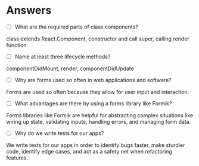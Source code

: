 # Answers

- [ ] What are the required parts of class components?

class extends React.Component, constructor and call super, calling render function

- [ ] Name at least three lifecycle methods?

componentDidMount, render, componentDidUpdate

- [ ] Why are forms used so often in web applications and software?

Forms are used so often because they allow for user input and interaction.

- [ ] What advantages are there by using a forms library like Formik?

Forms libraries like Formik are helpful for abstracting complex situations like wiring up state, validating inputs, handling errors, and managing form data.

- [ ] Why do we write tests for our apps?

We write tests for our apps in order to identify bugs faster, make sturdier code, identify edge cases, and act as a safety net when refactoring features.
